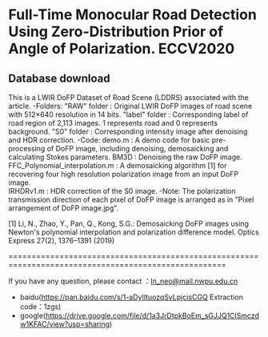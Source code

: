 # Full-Time Monocular Road Detection Using Zero-Distribution Prior of Angle of Polarization. ECCV2020

## Database download
This is a LWIR DoFP Dataset of Road Scene (LDDRS) associated with the article.
-Folders:
	"RAW" folder : Original LWIR DoFP images of road scene with 512×640 resolution in 14 bits.
	"label" folder : Corresponding label of road region of 2,113 images. 1 represents road and 0 represents background.
	"S0" folder : Corresponding intensity image after denoising and HDR correction.
-Code:
	demo.m : A demo code for basic pre-processing of DoFP image, including denoising, demosaicking and calculating Stokes parameters.
	BM3D : Denoising the raw DoFP image.
	FFC_Polynomial_interpolation.m : A demosaicking algorithm [1] for recovering four high resolution polarization image from an input DoFP image.	
	IRHDRv1.m : HDR correction of the S0 image.
-Note:
	The polarization transmission direction of each pixel of DoFP image is arranged as in "Pixel arrangement of DoFP image.jpg".

[1] Li, N., Zhao, Y., Pan, Q., Kong, S.G.: Demosaicking DoFP images using Newton's polynomial interpolation and polarization difference model. Optics Express 27(2), 1376–1391 (2019)

=====================================================================================================

If you have any question, please contact ：ln_neo@mail.nwpu.edu.cn

- baidu(https://pan.baidu.com/s/1-aDyIltuozqSvLpjcisCGQ  Extraction code：1zgs)
- google(https://drive.google.com/file/d/1a3JrDtpkBoEm_sGJJQ1ClSmczdw1KFAC/view?usp=sharing)
